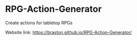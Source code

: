# RPG-Action-Generator
Create actions for tabletop RPGs

Website link:
https://braston.github.io/RPG-Action-Generator/
